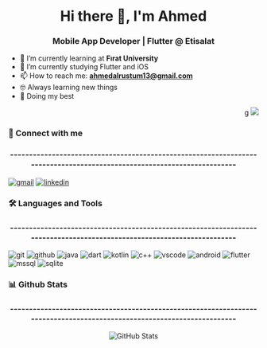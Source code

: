 <!-- Profil Başlığı -->
<h1 align="center">Hi there 👋, I'm Ahmed</h1>
<h3 align="center">Mobile App Developer | Flutter @ Etisalat</h3>

<!-- Profil Bilgileri -->
- 🌱 I’m currently learning at **Fırat University**
- 🔭 I’m currently studying Flutter and iOS
- 📫 How to reach me: **ahmedalrustum13@gmail.com**
- 🤓 Always learning new things
- 🐼 Doing my best
 <!-- Profil İstatistikleri -->
<p align="right">g
  <img src="https://user-images.githubusercontent.com/63050133/156676671-d5b2e362-97d4-4404-9447-dd71ddfea82f.gif" />
</p>
  <!-- Bağlantılar -->
<h3 align="left">📩 Connect with me</h3>
<h3 align="center">-----------------------------------------------------------------------------------------------------------------------</h3>
<p align="left">
  <a href="ahmedalrustum13@gmail.com"><img src="https://img.shields.io/badge/Gmail-D14836?style=for-the-badge&logo=gmail&logoColor=white" alt="gmail"></a>
  <a href="https://www.linkedin.com/in/ahmetalrustum/"><img src="https://img.shields.io/badge/LinkedIn-0A66C2?style=for-the-badge&logo=linkedin&logoColor=white" alt="linkedin"></a>
</p> 
<!-- Diller ve Araçlar -->
<h3 align="left">🛠 Languages and Tools</h3>
<h3 align="center">-----------------------------------------------------------------------------------------------------------------------</h3>
<p align="left">
  <img src="https://img.shields.io/badge/Git-F05032?style=for-the-badge&logo=git&logoColor=white" alt="git">
  <img src="https://img.shields.io/badge/GitHub-181717?style=for-the-badge&logo=github&logoColor=white" alt="github">
  <img src="https://img.shields.io/badge/Java-007396?style=for-the-badge&logo=java&logoColor=white" alt="java">
  <img src="https://img.shields.io/badge/Dart-0175C2?style=for-the-badge&logo=dart&logoColor=white" alt="dart">
  <img src="https://img.shields.io/badge/Kotlin-0095D5?style=for-the-badge&logo=kotlin&logoColor=white" alt="kotlin">
  <img src="https://img.shields.io/badge/C++-00599C?style=for-the-badge&logo=c%2B%2B&logoColor=white" alt="c++">
  <img src="https://img.shields.io/badge/Visual%20Studio%20Code-0078D4?style=for-the-badge&logo=visual-studio-code&logoColor=white" alt="vscode">
  <img src="https://img.shields.io/badge/Android-3DDC84?style=for-the-badge&logo=android&logoColor=white" alt="android">
  <img src="https://img.shields.io/badge/Flutter-02569B?style=for-the-badge&logo=flutter&logoColor=white" alt="flutter">
  <img src="https://img.shields.io/badge/Microsoft%20SQL%20Server-CC2927?style=for-the-badge&logo=microsoft%20sql%20server&logoColor=white" alt="mssql">
  <img src="https://img.shields.io/badge/SQLite-003B57?style=for-the-badge&logo=sqlite&logoColor=white" alt="sqlite">

</p>
<!-- GitHub İstatistikleri -->
<h3 align="left">📊 Github Stats</h3>
<h3 align="center">-----------------------------------------------------------------------------------------------------------------------</h3>
<p align="center">
  <img src="https://github-readme-stats.vercel.app/api?username=AHMEDRUSTUM&show_icons=true&theme=radical" alt="GitHub Stats">
</p>


